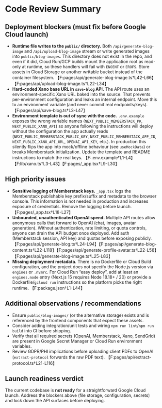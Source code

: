 # Code Review Summary

## Deployment blockers (must fix before Google Cloud launch)
- **Runtime file writes to the `public/` directory.** Both `/api/generate-blog-image` and `/api/upload-blog-image` stream or write generated images into `public/blog-images`. This directory does not exist in the repo, and even if it did, Cloud Run/GCP builds mount the application root as read-only at runtime, so these handlers will fail with `ENOENT` or `EROFS`. Store assets in Cloud Storage or another writable bucket instead of the container filesystem. 【F:pages/api/generate-blog-image.ts†L42-L66】【F:pages/api/upload-blog-image.ts†L22-L34】
- **Hard-coded Xano base URL in `save-blog` API.** The API route uses an environment-specific Xano URL baked into the source. That prevents per-environment configuration and leaks an internal endpoint. Move this to an environment variable (and never commit real endpoints/keys). 【F:pages/api/save-blog.ts†L3-L47】
- **Environment template is out of sync with the code.** `.env.example` exposes the wrong variable names (`NEXT_PUBLIC_MEMBERSTACK_PK`, `NEXT_PUBLIC_XANO_API`) so anyone following the instructions will deploy without the configuration the app actually reads (`NEXT_PUBLIC_MEMBERSTACK_PUBLIC_KEY`, `NEXT_PUBLIC_MEMBERSTACK_APP_ID`, `NEXT_PUBLIC_XANO_API_URL`, `OPENAI_API_KEY`, etc.). In production this silently flips the app into mock/offline behaviour (see `useMockData`) or breaks Memberstack initialization. Update the template and README instructions to match the real keys. 【F:.env.example†L1-L4】【F:lib/xano.ts†L3-L43】【F:pages/_app.tsx†L9-L30】

## High priority issues
- **Sensitive logging of Memberstack keys.** `_app.tsx` logs the Memberstack publishable key prefix/suffix and metadata to the browser console. This information is not needed in production and increases exposure of credentials. Remove the logging before launch. 【F:pages/_app.tsx†L18-L27】
- **Unbounded, unauthenticated OpenAI spend.** Multiple API routes allow anonymous calls that forward to OpenAI (chat, images, avatar generation). Without authentication, rate limiting, or quota controls, anyone can drain the API budget once deployed. Add auth (Memberstack session, API key) and quotas before exposing publicly. 【F:pages/api/generate-blog.ts†L24-L94】【F:pages/api/generate-blog-content.ts†L22-L118】【F:pages/api/generate-profile-avatar.ts†L22-L58】【F:pages/api/generate-blog-image.ts†L25-L83】
- **Missing deployment metadata.** There is no Dockerfile or Cloud Build configuration, and the project does not specify the Node.js version via `engines` or `.nvmrc`. For Cloud Run “easy deploy”, add at least an `engines.node` entry (Next.js 15 requires Node 18.18+ / 20) or provide a Dockerfile/`gcloud run` instructions so the platform picks the right runtime. 【F:package.json†L1-L44】

## Additional observations / recommendations
- Ensure `public/blog-images/` (or the alternative storage) exists and is referenced by the frontend components that expect these assets.
- Consider adding integration/unit tests and wiring `npm run lint`/`npm run build` into CI before shipping.
- Verify that all required secrets (OpenAI, Memberstack, Xano, SendGrid) are present in Google Secret Manager or Cloud Run environment variables.
- Review GDPR/PHI implications before uploading client PDFs to OpenAI (`extract-protocol` forwards the raw PDF text). 【F:pages/api/extract-protocol.ts†L21-L116】

## Launch readiness verdict
The current codebase is **not ready** for a straightforward Google Cloud launch. Address the blockers above (file storage, configuration, secrets) and lock down the API surfaces before deploying.
